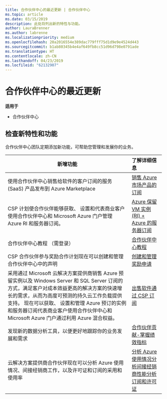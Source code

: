 ```yaml
---
title: 合作伙伴中心的最近更新 | 合作伙伴中心
ms.topic: article
ms.date: 03/15/2019
description: 此处将列出新的特性与功能。
author: LauraBrenner
ms.author: labrenne
ms.localizationpriority: medium
ms.openlocfilehash: 20a2016554e389dac779fff75d1d9e9e4524d443
ms.sourcegitcommit: b1ab80345b4e4af649fb8cc51d96d798e0791ade
ms.translationtype: HT
ms.contentlocale: zh-CN
ms.lasthandoff: 04/23/2019
ms.locfileid: "62132907"
---
```

# <a name="whats-new-in-partner-center"></a>合作伙伴中心的最近更新

**适用于**

-  合作伙伴中心

## <a name="check-out-new-features-and-capabilities"></a>检查新特性和功能 

合作伙伴中心团队定期添加新功能，可帮助您管理和发展你的业务。


|**新增功能**   |**了解详细信息**   |
|----------------------|:-----------------|
|使用合作伙伴中心销售给软件的客户订阅的服务 (SaaS) 产品发布到 Azure Marketplace  | [销售 Azure 市场产品的订阅](sell-marketplace-products.md)|
|CSP 计划使合作伙伴能够获取、 设置和代表商业客户使用合作伙伴中心和 Microsoft Azure 门户管理 Azure RI 和服务器订阅。|[Azure 保留 VM 实例 (RI) + Azure 的服务器订阅](azure-ri-server-subscriptions.md)|
|合作伙伴中心教程 （需登录）|[合作伙伴中心教程](https://partnercenter.microsoft.com/pcv/redirect?authenticate=true&redirect=%2Fdashboard%2Foverview)|
|CSP 合作伙伴参与奖励合作计划现在可以创建和管理合作伙伴中心中的声明|[创建和管理奖励申请](create-incentives-claims.md)|
|采用通过 Microsoft 云解决方案提供商销售 Azure 预留实例以及 Windows Server 和 SQL Server 订阅的方式，满足客户对成本效益更高的解决方案的快速增长的需求，从而为高度可预测的持久云工作负载提供支持。 现在可以获取、 设置和管理 Azure 预订的实例和服务器订阅代表商业客户使用合作伙伴中心和 Microsoft Azure 门户通过利用 Azure 混合权益。|[出售软件通过 CSP 订阅](csp-software-subscriptions.md)|
|发现新的数据分析工具，以便更好地跟踪你的业务发展和需求| [合作伙伴贡献-掌握绩效指标](partner-contributions.md)|
|云解决方案提供商合作伙伴现在可以分析 Azure 使用情况、间接经销商工作，以及许可证和订阅的采用和使用率|[分析 Azure 使用情况](analyze-azure-usage.md)[分析间接经销商性能](Analyze-indirect-resellers.md)[分析订阅和许可证](analyze-subscriptions-licenses.md)|

